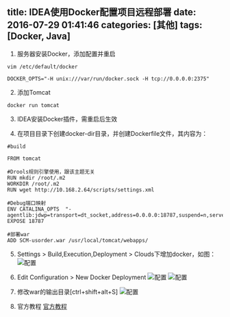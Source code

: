 title: IDEA使用Docker配置项目远程部署
date: 2016-07-29 01:41:46
categories: [其他]
tags: [Docker, Java]
---

1. 服务器安装Docker，添加配置并重启
```shell
vim /etc/default/docker 

DOCKER_OPTS="-H unix:///var/run/docker.sock -H tcp://0.0.0.0:2375"
```

2. 添加Tomcat
```shell
docker run tomcat
```
<!-- more -->
3. IDEA安装Docker插件，需重启后生效

4. 在项目目录下创建docker-dir目录，并创建Dockerfile文件，其内容为：
```shell
#build

FROM tomcat

#Drools规则引擎使用，跟该主题无关
RUN mkdir /root/.m2
WORKDIR /root/.m2
RUN wget http://10.168.2.64/scripts/settings.xml

#Debug端口映射
ENV CATALINA_OPTS  "-agentlib:jdwp=transport=dt_socket,address=0.0.0.0:18787,suspend=n,server=y"
EXPOSE 18787

#部署war
ADD SCM-usorder.war /usr/local/tomcat/webapps/
```

5. Settings > Build,Execution,Deployment > Clouds下增加docker，如图：
![配置](http://zaozaool.github.io/pic/docker-2.209.png)

6. Edit Configuration > New Docker Deployment
![配置](http://zaozaool.github.io/pic/docker-usorder-2.209.png)
![配置](http://zaozaool.github.io/pic/docker-usorder-2.209_2.png)

7. 修改war的输出目录[ctrl+shift+alt+S]
![配置](http://zaozaool.github.io/pic/SCM-usorder.war.png)

8. 官方教程
[官方教程](https://www.jetbrains.com/help/idea/2016.2/docker.html)
